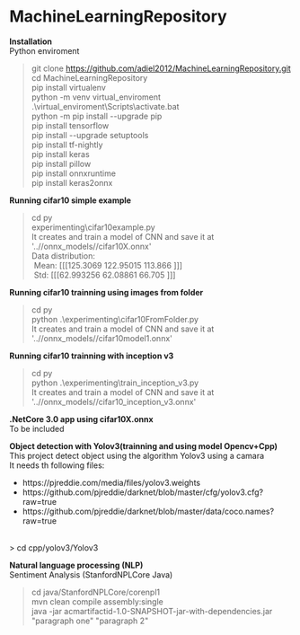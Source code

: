 # MachineLearningRepository
<b>Installation</b><br/>
Python enviroment<br/>
> git clone https://github.com/adiel2012/MachineLearningRepository.git<br/>
> cd MachineLearningRepository<br/>
> pip install virtualenv<br/>
> python -m venv virtual_enviroment<br/>
> .\virtual_enviroment\Scripts\activate.bat<br/>
> python -m pip install --upgrade pip<br/>
> pip install tensorflow<br/>
> pip install --upgrade setuptools<br/>
> pip install tf-nightly<br/>
> pip install keras<br/>
> pip install pillow<br/>
> pip install onnxruntime<br/>
> pip install keras2onnx

<b>Running cifar10 simple example</b><br/>
> cd py<br/>
> experimenting\cifar10example.py<br/>
It creates and train a model of CNN and save it at '..//onnx_models//cifar10X.onnx'<br/>
Data distribution:<br/>
&nbsp;Mean: [[[125.3069  122.95015 113.866  ]]]<br/>
&nbsp;Std:  [[[62.993256 62.08861  66.705   ]]]<br/>

<b>Running cifar10 trainning using images from folder</b><br/>
> cd py<br/>
> python .\experimenting\cifar10FromFolder.py<br/>
It creates and train a model of CNN and save it at '..//onnx_models//cifar10model1.onnx'<br/>

<b>Running cifar10 trainning with inception v3</b><br/>
> cd py<br/>
> python .\experimenting\train_inception_v3.py<br/>
It creates and train a model of CNN and save it at '..//onnx_models//cifar10_inception_v3.onnx'<br/>

<b>.NetCore 3.0 app using cifar10X.onnx</b><br/>
To be included<br/>

<b>Object detection with Yolov3(trainning and using model Opencv+Cpp)</b><br/>
This project detect object using the algorithm Yolov3 using a camara<br/>
It needs th following files:<br/>
<ul>
  <li>https://pjreddie.com/media/files/yolov3.weights</li>
  <li>https://github.com/pjreddie/darknet/blob/master/cfg/yolov3.cfg?raw=true</li>
  <li>https://github.com/pjreddie/darknet/blob/master/data/coco.names?raw=true</li>
</ul><br/>
> cd cpp/yolov3/Yolov3<br/>

<b>Natural language processing (NLP)</b><br/>
Sentiment Analysis (StanfordNPLCore Java)<br/>
> cd java/StanfordNPLCore/corenpl1<br/>
> mvn clean compile assembly:single<br/>
> java -jar acmartifactid-1.0-SNAPSHOT-jar-with-dependencies.jar "paragraph one" "paragraph 2"<br/>

